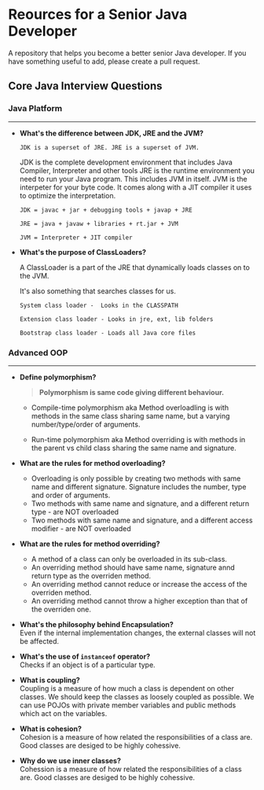 # Reources for a Senior Java Developer
A repository that helps you become a better senior Java developer.
If you have something useful to add, please create a pull request.



## Core Java Interview Questions  


### Java Platform
____
* **What's the difference between JDK, JRE and the JVM?**

	`JDK is a superset of JRE. JRE is a superset of JVM.`
	
	JDK is the complete development environment that includes Java Compiler, Interpreter and other tools
	JRE is the runtime environment you need to run your Java program. This includes JVM in itself.
	JVM is the interpeter for your byte code. It comes along with a JIT compiler it uses to optimize the interpretation.

  `JDK = javac + jar + debugging tools + javap + JRE`

  `JRE = java + javaw + libraries + rt.jar + JVM`

  `JVM = Interpreter + JIT compiler`

* **What's the purpose of ClassLoaders?**
 
  A ClassLoader is a part of the JRE that dynamically loads classes on to the JVM.

  It's also something that searches classes for us.

  `System class loader -  Looks in the CLASSPATH`

  `Extension class loader - Looks in jre, ext, lib folders`

  `Bootstrap class loader - Loads all Java core files`  
  

### Advanced OOP
____

* **Define polymorphism?**  
    > **Polymorphism is same code giving different behaviour.**  
		
    * Compile-time polymorphism aka Method overloadling is with methods in the same class sharing same name, but a varying number/type/order of arguments.
		
    * Run-time polymorphism aka Method overriding is with methods in the parent vs child class sharing the same name and signature.
		
* **What are the rules for method overloading?**  
    * Overloading is only possible by creating two methods with same name and different signature. Signature includes the number, type and order of arguments.
    * Two methods with same name and signature, and a different return type - are NOT overloaded
    * Two methods with same name and signature, and a different access modifier - are NOT overloaded

* **What are the rules for method overriding?**  
    * A method of a class can only be overloaded in its sub-class.
    * An overriding method should have same name, signature annd return type as the overriden method.
    * An overriding method cannot reduce or increase the access of the overriden method.
    * An overriding method cannot throw a higher exception than that of the overriden one.
		
* **What's the philosophy behind Encapsulation?**  
		Even if the internal implementation changes, the external classes will not be affected.
	
* **What's the use of `instanceof` operator?**  
		Checks if an object is of a particular type.
		
* **What is coupling?**  
		Coupling is a measure of how much a class is dependent on other classes.
		We should keep the classes as loosely coupled as possible.
		We can use POJOs with private member variables and public methods which act on the variables.
	
* **What is cohesion?**  
		Cohesion is a measure of how related the responsibilities of a class are.
		Good classes are desiged to be highly cohessive.
		
* **Why do we use inner classes?**  
		Cohession is a measure of how related the responsibilities of a class are.
		Good classes are desiged to be highly cohessive.
		
		
